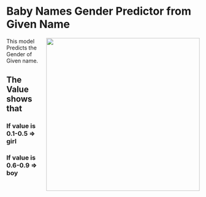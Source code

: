 # Baby Names Gender Predictor from Given Name

<img src="https://user-images.githubusercontent.com/47782249/88933144-a6990a00-d29c-11ea-9907-0300161f2188.png" width="400" align='right'> 

This model Predicts the Gender of Given name.

## The Value shows that
### If value is 0.1-0.5 => girl
### If value is 0.6-0.9 => boy
